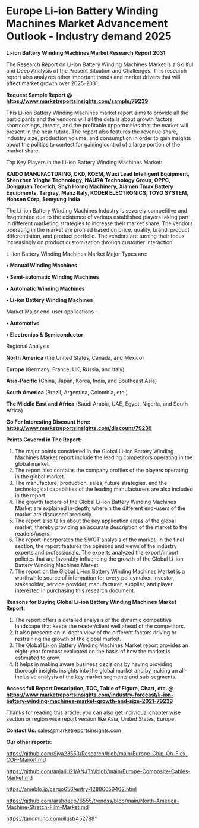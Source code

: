 # Europe Li-ion Battery Winding Machines Market Advancement Outlook - Industry demand 2025

<strong>Li-ion Battery Winding Machines Market Research Report 2031</strong>

The Research Report on Li-ion Battery Winding Machines Market is a Skillful and Deep Analysis of the Present Situation and Challenges. This research report also analyzes other important trends and market drivers that will affect market growth over 2025-2031.

<strong>Request Sample Report @ <a href=https://www.marketreportsinsights.com/sample/79239>https://www.marketreportsinsights.com/sample/79239</a></strong>

This Li-ion Battery Winding Machines market report aims to provide all the participants and the vendors will all the details about growth factors, shortcomings, threats, and the profitable opportunities that the market will present in the near future. The report also features the revenue share, industry size, production volume, and consumption in order to gain insights about the politics to contest for gaining control of a large portion of the market share.

Top Key Players in the Li-ion Battery Winding Machines Market:

<strong>KAIDO MANUFACTURING, CKD, KOEM, Wuxi Lead Intelligent Equipment, Shenzhen Yinghe Technology, NAURA Technology Group, OPPC, Dongguan Tec-rich, Shyh Horng Machinery, Xiamen Tmax Battery Equipments, Targray, Manz Italy, RODER ELECTRONICS, TOYO SYSTEM, Hohsen Corp, Semyung India</strong>

The Li-ion Battery Winding Machines Industry is severely competitive and fragmented due to the existence of various established players taking part in different marketing strategies to increase their market share. The vendors operating in the market are profiled based on price, quality, brand, product differentiation, and product portfolio. The vendors are turning their focus increasingly on product customization through customer interaction.

Li-ion Battery Winding Machines Market Major Types are:

<strong>• Manual Winding Machines

• Semi-automatic Winding Machines

• Automatic Winding Machines

• Li-ion Battery Winding Machines</strong>

Market Major end-user applications :

<strong>• Automotive

• Electronics & Semiconductor</strong>

Regional Analysis

</u><strong><b>North America</b></strong> (the United States, Canada, and Mexico)

<strong><b>Europe </b></strong>(Germany, France, UK, Russia, and Italy)

<strong><b>Asia-Pacific</b></strong> (China, Japan, Korea, India, and Southeast Asia)

<strong><b>South America</b></strong> (Brazil, Argentina, Colombia, etc.)

<strong><b>The Middle East and Africa</b></strong> (Saudi Arabia, UAE, Egypt, Nigeria, and South Africa)

<strong>Go For Interesting Discount Here: <a href=https://www.marketreportsinsights.com/discount/79239>https://www.marketreportsinsights.com/discount/79239</a></strong>

<strong>Points Covered in The Report:</strong>
<ol>
  <li>The major points considered in the Global Li-ion Battery Winding Machines Market report include the leading competitors operating in the global market.</li>
  <li>The report also contains the company profiles of the players operating in the global market.</li>
  <li>The manufacture, production, sales, future strategies, and the technological capabilities of the leading manufacturers are also included in the report.</li>
  <li>The growth factors of the Global Li-ion Battery Winding Machines Market are explained in-depth, wherein the different end-users of the market are discussed precisely.</li>
  <li>The report also talks about the key application areas of the global market, thereby providing an accurate description of the market to the readers/users.</li>
  <li>The report incorporates the SWOT analysis of the market. In the final section, the report features the opinions and views of the industry experts and professionals. The experts analyzed the export/import policies that are favorably influencing the growth of the Global Li-ion Battery Winding Machines Market.</li>
  <li>The report on the Global Li-ion Battery Winding Machines Market is a worthwhile source of information for every policymaker, investor, stakeholder, service provider, manufacturer, supplier, and player interested in purchasing this research document.</li>
</ol>
<strong>Reasons for Buying Global Li-ion Battery Winding Machines Market Report:</strong>

<ol>
  <li>The report offers a detailed analysis of the dynamic competitive landscape that keeps the reader/client well ahead of the competitors.</li>
  <li>It also presents an in-depth view of the different factors driving or restraining the growth of the global market.</li>
  <li>The Global Li-ion Battery Winding Machines Market report provides an eight-year forecast evaluated on the basis of how the market is estimated to grow.</li>
  <li>It helps in making aware business decisions by having providing thorough insights insights into the global market and by making an all-inclusive analysis of the key market segments and sub-segments.</li>
</ol>
<strong>Access full Report Description, TOC, Table of Figure, Chart, etc. @ <a href=https://www.marketreportsinsights.com/industry-forecast/li-ion-battery-winding-machines-market-growth-and-size-2021-79239>https://www.marketreportsinsights.com/industry-forecast/li-ion-battery-winding-machines-market-growth-and-size-2021-79239</a></strong>


Thanks for reading this article; you can also get individual chapter wise section or region wise report version like Asia, United States, Europe.

<strong>Contact Us:</strong>
sales@marketreportsinsights.com

<strong>Our other reports:</strong>

<a href=https://github.com/Siya23553/Research/blob/main/Europe-Chip-On-Flex-COF-Market.md>https://github.com/Siya23553/Research/blob/main/Europe-Chip-On-Flex-COF-Market.md</a>

<a href=https://github.com/anjaliiii21/ANJTY/blob/main/Europe-Composite-Cables-Market.md>https://github.com/anjaliiii21/ANJTY/blob/main/Europe-Composite-Cables-Market.md</a>

<a href=https://ameblo.jp/cargo656/entry-12886059402.html>https://ameblo.jp/cargo656/entry-12886059402.html</a>

<a href=https://github.com/arshdeep76555/trendss/blob/main/North-America-Machine-Stretch-Film-Market.md>https://github.com/arshdeep76555/trendss/blob/main/North-America-Machine-Stretch-Film-Market.md</a>

<a href=https://tanomuno.com/illust/452788>https://tanomuno.com/illust/452788</a>"
